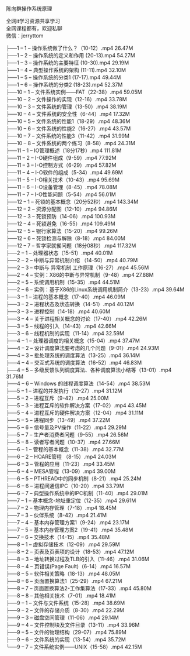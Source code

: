 陈向群操作系统原理

全网it学习资源共享学习<br>全网课程都有，欢迎私聊<br>微信：jerryttom<br>

├──1 – 1 – 操作系统做了什么？（10-12）.mp4 26.47M<br> ├──1 – 2 – 操作系统的定义和作用 (20-13).mp4 54.27M<br> ├──1 – 3 – 操作系统的主要特征 (10-30).mp4 29.19M<br> ├──1 – 4 – 典型操作系统的架构 (11-11).mp4 32.10M<br> ├──1 – 5 – 操作系统的分类1 (17-17).mp4 49.44M<br> ├──1 – 6 – 操作系统的分类2 (18-23).mp4 52.37M<br> ├──10 – 1 – 文件系统实例——FAT（22-38）.mp4 59.05M<br> ├──10 – 2 – 文件操作的实现（12-16）.mp4 33.78M<br> ├──10 – 3 – 文件系统的管理（13-50）.mp4 38.19M<br> ├──10 – 4 – 文件系统的安全性（6-44）.mp4 17.32M<br> ├──10 – 5 – 文件系统的性能1（18-29）.mp4 48.36M<br> ├──10 – 6 – 文件系统的性能2（16-27）.mp4 43.57M<br> ├──10 – 7 – 文件系统的性能3（11-42）.mp4 31.99M<br> ├──10 – 8 – 文件系统的两个练习（8-58）.mp4 24.31M<br> ├──11 – 1 – IO管理概述（18分17秒）.mp4 111.81M<br> ├──11 – 2 – I-O硬件组成（9-59）.mp4 77.92M<br> ├──11 – 3 – I-O控制方式（6-29）.mp4 57.82M<br> ├──11 – 4 – I-O软件的组成（5-34）.mp4 49.69M<br> ├──11 – 5 – I-O相关技术（10-43）.mp4 95.69M<br> ├──11 – 6 – I-O设备管理（8-45）.mp4 78.08M<br> ├──11 – 7 – I-O性能问题（5-54）.mp4 56.01M<br> ├──12 – 1 – 死锁的基本概念（20分52秒）.mp4 143.34M<br> ├──12 – 2 – 资源分配图（12-10）.mp4 94.86M<br> ├──12 – 3 – 死锁预防（14-06）.mp4 100.93M<br> ├──12 – 4 – 死锁避免（16-55）.mp4 109.49M<br> ├──12 – 5 – 银行家算法（15-20）.mp4 99.26M<br> ├──12 – 6 – 死锁检测与解除（8-18）.mp4 84.00M<br> ├──12 – 7 – 哲学家就餐问题（18分08秒）.mp4 117.32M<br> ├──2 – 1 – 处理器状态（15-51）.mp4 40.01M<br> ├──2 – 2 – 中断与异常机制介绍 （14-50）.mp4 40.79M<br> ├──2 – 3 – 中断与 异常机制 工作原理（16-27）.mp4 45.56M<br> ├──2 – 4 – 实例：X86的中断与异常机制（9-48）.mp4 27.88M<br> ├──2 – 5 – 系统调用机制（15-35）.mp4 44.51M<br> ├──2 – 6 – 实例：基于X86的Linux系统调用机制简介（13-23）.mp4 39.64M<br> ├──3 – 1 – 进程的基本概念（17-40）.mp4 46.09M<br> ├──3 – 2 – 进程状态及状态转换（14-51）.mp4 40.12M<br> ├──3 – 3 – 进程控制（14-18）.mp4 40.60M<br> ├──3 – 4 – 关于进程相关概念的讨论（17-40）.mp4 42.26M<br> ├──3 – 5 – 线程的引入（14-43）.mp4 42.66M<br> ├──3 – 6 – 线程机制的实现（11-14）.mp4 32.59M<br> ├──4 – 1 – 处理器调度的相关概念（15-04）.mp4 37.47M<br> ├──4 – 2 – 设计调度算法要考虑的几个问题（9-01）.mp4 24.93M<br> ├──4 – 3 – 批处理系统的调度算法（13-25）.mp4 36.14M<br> ├──4 – 4 – 交互式系统的调度算法（16-52）.mp4 46.83M<br> ├──4 – 5 – 多级反馈队列调度算法、各种调度算法小结等（13-01）.mp4 31.76M<br> ├──4 – 6 – Windows 的线程调度算法（14-54）.mp4 38.53M<br> ├──5 – 1 – 进程的并发执行（12-27）.mp4 31.12M<br> ├──5 – 2 – 进程互斥（9-42）.mp4 25.00M<br> ├──5 – 3 – 进程互斥的软件解决方案（17-02）.mp4 43.45M<br> ├──5 – 4 – 进程互斥的硬件解决方案（12-04）.mp4 31.11M<br> ├──5 – 5 – 进程同步（13-49）.mp4 37.22M<br> ├──5 – 6 – 信号量及PV操作（11-22）.mp4 29.29M<br> ├──5 – 7 – 生产者消费者问题（9-55）.mp4 26.56M<br> ├──5 – 8 – 读者写者问题（10-37）.mp4 27.66M<br> ├──6 – 1 – 管程的基本概念（11-38）.mp4 32.77M<br> ├──6 – 2 – HOARE管程 （8-15）.mp4 24.03M<br> ├──6 – 3 – 管程的应用（11-23）.mp4 33.45M<br> ├──6 – 4 – MESA管程（13-09）.mp4 39.00M<br> ├──6 – 5 – PTHREAD中的同步机制（8-21）.mp4 25.24M<br> ├──6 – 6 – 进程间通信IPC（10-20）.mp4 33.79M<br> ├──6 – 7 – 典型操作系统中的IPC机制（11-40）.mp4 29.01M<br> ├──7 – 1 – 基本概念-地址重定位（12-35）.mp4 29.61M<br> ├──7 – 2 – 物理内存管理（7-18）.mp4 18.45M<br> ├──7 – 3 – 伙伴系统（8-42）.mp4 21.41M<br> ├──7 – 4 – 基本内存管理方案1（9-24）.mp4 23.17M<br> ├──7 – 5 – 基本内存管理方案2（19-41）.mp4 35.48M<br> ├──7 – 6 – 交换技术（14-15）.mp4 35.48M<br> ├──8 – 1 – 虚拟存储技术（12-09）.mp4 29.59M<br> ├──8 – 2 – 页表及页表项的设计（18-53）.mp4 47.12M<br> ├──8 – 3 – 地址转换过程及TLB的引入（11-46）.mp4 31.06M<br> ├──8 – 4 – 页错误(Page Fault)（6-14）.mp4 16.57M<br> ├──8 – 5 – 软件相关策略（18-13）.mp4 48.05M<br> ├──8 – 6 – 页面置换算法1（25-29）.mp4 67.21M<br> ├──8 – 7 – 页面置换算法2-工作集算法（17-33）.mp4 45.80M<br> ├──8 – 8 – 其他相关技术（7-01）.mp4 18.41M<br> ├──9 – 1 – 文件与文件系统（15-28）.mp4 38.69M<br> ├──9 – 2 – 文件的存储介质（8-30）.mp4 22.29M<br> ├──9 – 3 – 磁盘空间管理（11-06）.mp4 29.14M<br> ├──9 – 4 – 文件控制块及文件目录（13-11）.mp4 33.96M<br> ├──9 – 5 – 文件的物理结构（29-07）.mp4 75.89M<br> ├──9 – 6 – 文件系统的实现（13-54）.mp4 35.72M<br> └──9 – 7 – 文件系统实例——UNIX（15-58）.mp4 42.15M
